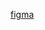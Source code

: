 <a href="https://www.figma.com/file/BoJAtvavXX67e4oVmjmWKv/%D0%96%D0%B5%D0%BB%D0%B5%D0%B7%D0%BD%D0%BE%D0%B5-%D0%B4%D0%B5%D0%BB%D0%BE?type=design&node-id=100%3A1487&mode=design&t=1hBAywOafTLHQ8S8-1">figma</a>
